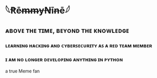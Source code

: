 <h1> 𓆩ꞦēᵯᵯɏꞤīꞥē𓆪 </h1>
<h2> ᴀʙᴏᴠᴇ ᴛʜᴇ ᴛɪᴍᴇ, ʙᴇʏᴏɴᴅ ᴛʜᴇ ᴋɴᴏᴡʟᴇᴅɢᴇ </h2>
<h3> ʟᴇᴀʀɴɪɴɢ ʜᴀᴄᴋɪɴɢ ᴀɴᴅ ᴄʏʙᴇʀꜱᴇᴄᴜʀɪᴛʏ ᴀꜱ ᴀ ʀᴇᴅ ᴛᴇᴀᴍ ᴍᴇᴍʙᴇʀ </h3>
<h3> ɪ ᴀᴍ ɴᴏ ʟᴏɴɢᴇʀ ᴅᴇᴠᴇʟᴏᴘɪɴɢ ᴀɴʏᴛʜɪɴɢ ɪɴ ᴘʏᴛʜᴏɴ </h3>
 
 
a true Meme fan
